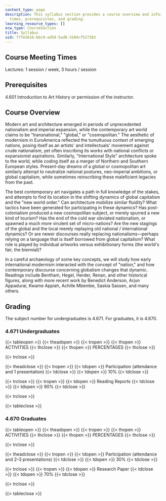 ```yaml
---
content_type: page
description: This syllabus section provides a course overview and information on meeting
  times, prerequisites, and grading.
learning_resource_types: []
ocw_type: CourseSection
title: Syllabus
uid: 77fe561b-bbc9-ad50-5ad8-3104cf527383
---
```


Course Meeting Times
--------------------

Lectures: 1 session / week, 3 hours / session

Prerequisites
-------------

4.601 Introduction to Art History or permission of the instructor.

Course Overview
---------------

Modern art and architecture emerged in periods of unprecedented nationalism and imperial expansion, while the contemporary art world claims to be "transnational," "global," or "cosmopolitan." The aesthetic of modernism in EuroAmerica reflected the tumultuous context of emerging nations, posing itself as an artists' and intellectuals' movement against crude nationalism, yet often inscribing its works with national conflicts or expansionist aspirations. Similarly, "International Style" architecture spoke to the world, while coding itself as a merger of Northern and Southern European styles. Present-day dreams of a global or cosmopolitan art similarly attempt to neutralize national postures, neo-imperial ambitions, or global capitalism, while sometimes reinscribing these maleficient legacies from the past.

The best contemporary art navigates a path in full knowledge of the stakes, and attempts to find its location in the shifting dynamics of global capitalism and the "new world order." Can architecture mobilize similar fluidity? What tactics have been generated for participating in these dynamics? Has post-colonialism produced a new cosmopolitan subject, or merely spurred a new kind of tourism? Has the end of the cold war obviated nationalism, or spawned a much more virulent set of micro-nations? Are the new stagings of the global and the local merely replaying old national / international dynamics? Or are newer discourses really replacing nationalisms—perhaps relying on a language that is itself borrowed from global capitalism? What role is played by individual artworks versus exhibitionary forms (the world's fair, the biennial)?

In a careful archaeology of some key concepts, we will study how early international modernism interacted with the concept of "nation," and how contemporary discourse concerning globalism changes that dynamic. Readings include Bentham, Hegel, Herder, Renan, and other historical figures, along with more recent work by Benedict Anderson, Arjun Appadurai, Kwame Appiah, Achille Mbembe, Saskia Sassen, and many others.

Grading
-------

The subject number for undergraduates is 4.671. For graduates, it is 4.670.

### 4.671 Undergraduates

{{< tableopen >}}
{{< theadopen >}}
{{< tropen >}}
{{< thopen >}}
ACTIVITIES
{{< thclose >}}
{{< thopen >}}
PERCENTAGES
{{< thclose >}}

{{< trclose >}}

{{< theadclose >}}
{{< tropen >}}
{{< tdopen >}}
Participation (attendance and 1 presentation)
{{< tdclose >}}
{{< tdopen >}}
10%
{{< tdclose >}}

{{< trclose >}}
{{< tropen >}}
{{< tdopen >}}
Reading Reports
{{< tdclose >}}
{{< tdopen >}}
90%
{{< tdclose >}}

{{< trclose >}}

{{< tableclose >}}

### 4.670 Graduates

{{< tableopen >}}
{{< theadopen >}}
{{< tropen >}}
{{< thopen >}}
ACTIVITIES
{{< thclose >}}
{{< thopen >}}
PERCENTAGES
{{< thclose >}}

{{< trclose >}}

{{< theadclose >}}
{{< tropen >}}
{{< tdopen >}}
Participation (attendance and 2–3 presentations)
{{< tdclose >}}
{{< tdopen >}}
30%
{{< tdclose >}}

{{< trclose >}}
{{< tropen >}}
{{< tdopen >}}
Research Paper
{{< tdclose >}}
{{< tdopen >}}
70%
{{< tdclose >}}

{{< trclose >}}

{{< tableclose >}}
